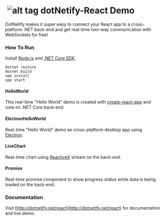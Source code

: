 # &nbsp;![alt tag](http://dotnetify.net/content/images/greendot.png) dotNetify-React Demo
DotNetify makes it super easy to connect your React app to a cross-platform .NET back-end and get real-time two-way communication with WebSockets for free!

### How To Run
Install [Node.js](https://nodejs.org) and [.NET Core SDK](https://www.microsoft.com/net/core#windowscmd).

```
dotnet restore
dotnet build
npm install
npm start
```

#### HelloWorld
This real-time "Hello World" demo is created with [create-react-app](https://github.com/facebookincubator/create-react-app) and runs on .NET Core back-end.

#### ElectronHelloWorld
Real-time "Hello World" demo as cross-platform desktop app using [Electron](https://electron.atom.io/).

#### LiveChart
Real-time chart using [ReactiveX](http://reactivex.io/) stream on the back-end.

#### Promise
Real-time promise component to show progress status while data is being loaded on the back-end.

### Documentation
Visit [http://dotnetify.net/react](http://dotnetify.net/react) for documentation and live demo.




